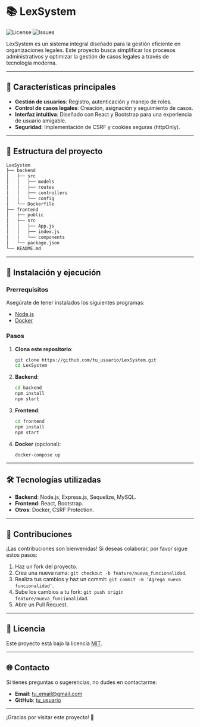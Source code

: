 # 📚 LexSystem

![License](https://img.shields.io/github/license/tu_usuario/LexSystem?style=flat-square) ![Issues](https://img.shields.io/github/issues/tu_usuario/LexSystem?style=flat-square)

LexSystem es un sistema integral diseñado para la gestión eficiente en organizaciones legales. Este proyecto busca simplificar los procesos administrativos y optimizar la gestión de casos legales a través de tecnología moderna.

---

## 🌟 Características principales

- **Gestión de usuarios**: Registro, autenticación y manejo de roles.
- **Control de casos legales**: Creación, asignación y seguimiento de casos.
- **Interfaz intuitiva**: Diseñado con React y Bootstrap para una experiencia de usuario amigable.
- **Seguridad**: Implementación de CSRF y cookies seguras (httpOnly).

---

## 📂 Estructura del proyecto

```bash
LexSystem
├── backend
│   ├── src
│   │   ├── models
│   │   ├── routes
│   │   ├── controllers
│   │   └── config
│   └── Dockerfile
├── frontend
│   ├── public
│   ├── src
│   │   ├── App.js
│   │   ├── index.js
│   │   └── components
│   └── package.json
└── README.md
```

---

## 🚀 Instalación y ejecución

### Prerrequisitos

Asegúrate de tener instalados los siguientes programas:

- [Node.js](https://nodejs.org/)
- [Docker](https://www.docker.com/)

### Pasos

1. **Clona este repositorio**:

   ```bash
   git clone https://github.com/tu_usuario/LexSystem.git
   cd LexSystem
   ```

2. **Backend**:

   ```bash
   cd backend
   npm install
   npm start
   ```

3. **Frontend**:

   ```bash
   cd frontend
   npm install
   npm start
   ```

4. **Docker** (opcional):

   ```bash
   docker-compose up
   ```

---

## 🛠️ Tecnologías utilizadas

- **Backend**: Node.js, Express.js, Sequelize, MySQL.
- **Frontend**: React, Bootstrap.
- **Otros**: Docker, CSRF Protection.

---

## 🤝 Contribuciones

¡Las contribuciones son bienvenidas! Si deseas colaborar, por favor sigue estos pasos:

1. Haz un fork del proyecto.
2. Crea una nueva rama: `git checkout -b feature/nueva_funcionalidad`.
3. Realiza tus cambios y haz un commit: `git commit -m 'Agrega nueva funcionalidad'`.
4. Sube los cambios a tu fork: `git push origin feature/nueva_funcionalidad`.
5. Abre un Pull Request.

---

## 📝 Licencia

Este proyecto está bajo la licencia [MIT](LICENSE).

---

## 🌐 Contacto

Si tienes preguntas o sugerencias, no dudes en contactarme:

- **Email**: tu_email@gmail.com
- **GitHub**: [tu_usuario](https://github.com/tu_usuario)

---

¡Gracias por visitar este proyecto! 🎉

